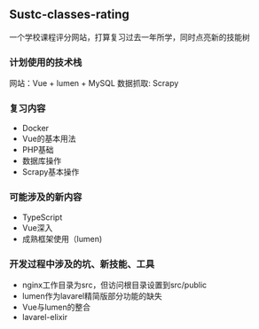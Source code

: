 ## Sustc-classes-rating
一个学校课程评分网站，打算复习过去一年所学，同时点亮新的技能树

### 计划使用的技术栈 
网站：Vue + lumen + MySQL
数据抓取: Scrapy

### 复习内容
- Docker
- Vue的基本用法
- PHP基础
- 数据库操作
- Scrapy基本操作

### 可能涉及的新内容
- TypeScript
- Vue深入
- 成熟框架使用（lumen)

### 开发过程中涉及的坑、新技能、工具
- nginx工作目录为src，但访问根目录设置到src/public
- lumen作为lavarel精简版部分功能的缺失
- Vue与lumen的整合
- lavarel-elixir

